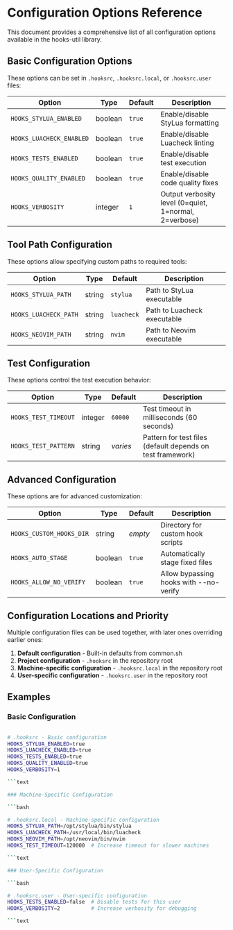 
# Configuration Options Reference

This document provides a comprehensive list of all configuration options available in the hooks-util library.

## Basic Configuration Options

These options can be set in `.hooksrc`, `.hooksrc.local`, or `.hooksrc.user` files:

| Option | Type | Default | Description |
|--------|------|---------|-------------|
| `HOOKS_STYLUA_ENABLED` | boolean | `true` | Enable/disable StyLua formatting |
| `HOOKS_LUACHECK_ENABLED` | boolean | `true` | Enable/disable Luacheck linting |
| `HOOKS_TESTS_ENABLED` | boolean | `true` | Enable/disable test execution |
| `HOOKS_QUALITY_ENABLED` | boolean | `true` | Enable/disable code quality fixes |
| `HOOKS_VERBOSITY` | integer | `1` | Output verbosity level (0=quiet, 1=normal, 2=verbose) |

## Tool Path Configuration

These options allow specifying custom paths to required tools:

| Option | Type | Default | Description |
|--------|------|---------|-------------|
| `HOOKS_STYLUA_PATH` | string | `stylua` | Path to StyLua executable |
| `HOOKS_LUACHECK_PATH` | string | `luacheck` | Path to Luacheck executable |
| `HOOKS_NEOVIM_PATH` | string | `nvim` | Path to Neovim executable |

## Test Configuration

These options control the test execution behavior:

| Option | Type | Default | Description |
|--------|------|---------|-------------|
| `HOOKS_TEST_TIMEOUT` | integer | `60000` | Test timeout in milliseconds (60 seconds) |
| `HOOKS_TEST_PATTERN` | string | *varies* | Pattern for test files (default depends on test framework) |

## Advanced Configuration

These options are for advanced customization:

| Option | Type | Default | Description |
|--------|------|---------|-------------|
| `HOOKS_CUSTOM_HOOKS_DIR` | string | *empty* | Directory for custom hook scripts |
| `HOOKS_AUTO_STAGE` | boolean | `true` | Automatically stage fixed files |
| `HOOKS_ALLOW_NO_VERIFY` | boolean | `true` | Allow bypassing hooks with --no-verify |

## Configuration Locations and Priority

Multiple configuration files can be used together, with later ones overriding earlier ones:

1. **Default configuration** - Built-in defaults from common.sh
2. **Project configuration** - `.hooksrc` in the repository root
3. **Machine-specific configuration** - `.hooksrc.local` in the repository root
4. **User-specific configuration** - `.hooksrc.user` in the repository root

## Examples

### Basic Configuration

```bash

# .hooksrc - Basic configuration
HOOKS_STYLUA_ENABLED=true
HOOKS_LUACHECK_ENABLED=true
HOOKS_TESTS_ENABLED=true
HOOKS_QUALITY_ENABLED=true
HOOKS_VERBOSITY=1

```text

### Machine-Specific Configuration

```bash

# .hooksrc.local - Machine-specific configuration
HOOKS_STYLUA_PATH=/opt/stylua/bin/stylua
HOOKS_LUACHECK_PATH=/usr/local/bin/luacheck
HOOKS_NEOVIM_PATH=/opt/neovim/bin/nvim
HOOKS_TEST_TIMEOUT=120000  # Increase timeout for slower machines

```text

### User-Specific Configuration

```bash

# .hooksrc.user - User-specific configuration
HOOKS_TESTS_ENABLED=false  # Disable tests for this user
HOOKS_VERBOSITY=2          # Increase verbosity for debugging

```text


